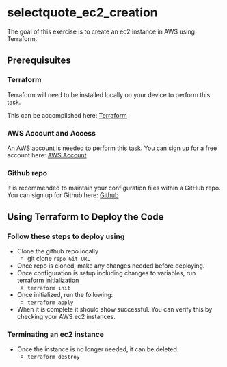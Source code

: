 # selectquote_ec2_creation

The goal of this exercise is to create an ec2 instance in AWS using Terraform.

## Prerequisuites

### Terraform

Terraform will need to be installed locally on your device to perform this task.

This can be accomplished here: [Terraform](https://learn.hashicorp.com/tutorials/terraform/install-cli)


### AWS Account and Access

An AWS account is needed to perform this task. You can sign up for a free account here: [AWS Account](https://aws.amazon.com/free/?all-free-tier.sort-by=item.additionalFields.SortRank&all-free-tier.sort-order=asc&awsf.Free%20Tier%20Types=*all&awsf.Free%20Tier%20Categories=*all)

### Github repo

It is recommended to maintain your configuration files within a GitHub repo. You can sign up for Github here: [Github](https://github.com/)

## Using Terraform to Deploy the Code

### Follow these steps to deploy using 

- Clone the github repo locally
    - git clone ```repo Git URL```
- Once repo is cloned, make any changes needed before deploying.
- Once configuration is setup including changes to variables, run terraform initialization
    - ```terraform init```
- Once initialized, run the following:
    - ```terraform apply```
- When it is complete it should show successful. You can verify this by checking your AWS ec2 instances.

### Terminating an ec2 instance
- Once the instance is no longer needed, it can be deleted.
    - ```terraform destroy```